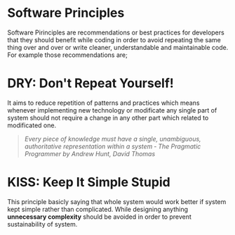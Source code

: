 # Software Principles

Software Pirinciples are recommendations or best practices for developers that they should benefit while coding in order to avoid repeating the same thing over and over or write cleaner, understandable and maintainable code. 
For example those recommendations are; 

# DRY: Don't Repeat Yourself!
It aims to reduce repetition of patterns and practices which means  whenever implementing new technology or modificate any single part of system should not require a change in any other part which related to modificated one.
>_Every piece of knowledge must have a single, unambiguous, authoritative representation within a system ‐ The Pragmatic Programmer by Andrew Hunt, David Thomas_

# KISS: Keep It Simple Stupid
This principle basicly saying that whole system would work better if system kept simple rather than complicated. While designing anything __unnecessary complexity__ should be avoided in order to prevent sustainability of system.
